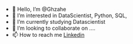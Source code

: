 - 👋 Hello, I’m @Ghzahe
- 👀 I’m interested in DataScientist, Python, SQL, 
- 🌱 I’m currently studying Datascientist
- 💞️ I’m looking to collaborate on  ....
- 📫 How to reach me [Linkedin](https://www.linkedin.com/in/ghenwazaher/)

<!---
Ghzahe/Ghzahe is a ✨ special ✨ repository because its `README.md` (this file) appears on your GitHub profile.
You can click the Preview link to take a look at your changes.
--->
